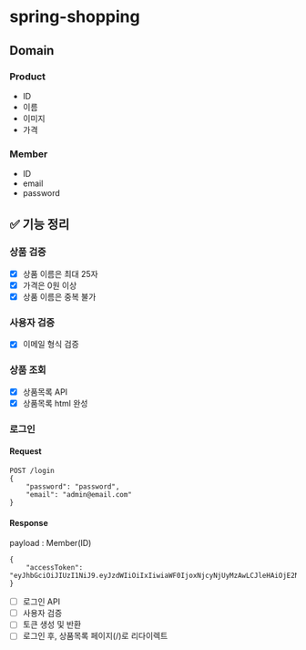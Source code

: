 # spring-shopping

## Domain

### Product
- ID
- 이름
- 이미지
- 가격

### Member
- ID
- email
- password

## ✅ 기능 정리

### 상품 검증
- [x] 상품 이름은 최대 25자
- [x] 가격은 0원 이상
- [x] 상품 이름은 중복 불가

### 사용자 검증
- [x] 이메일 형식 검증

### 상품 조회

- [x] 상품목록 API
- [x] 상품목록 html 완성

### 로그인
#### Request
```
POST /login
{
    "password": "password",
    "email": "admin@email.com"
}
```
#### Response
payload : Member(ID)
```
{
    "accessToken": "eyJhbGciOiJIUzI1NiJ9.eyJzdWIiOiIxIiwiaWF0IjoxNjcyNjUyMzAwLCJleHAiOjE2NzI2NTU5MDAsInJvbGVzIjpbIlJPTEVfQURNSU4iLCJST0xFX0FETUlOIl19.uaUXk5GkqB6QE_qlZisk3RZ3fL74zDADqbJl6LoLkSc"
}
```
- [ ] 로그인 API
- [ ] 사용자 검증
- [ ] 토큰 생성 및 반환
- [ ] 로그인 후, 상품목록 페이지(/)로 리다이렉트